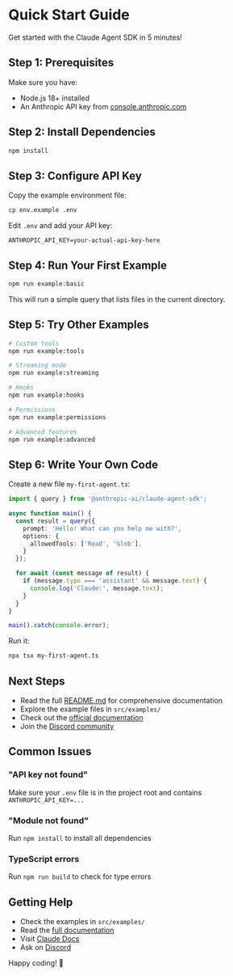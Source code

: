 # Quick Start Guide

Get started with the Claude Agent SDK in 5 minutes!

## Step 1: Prerequisites

Make sure you have:
- Node.js 18+ installed
- An Anthropic API key from [console.anthropic.com](https://console.anthropic.com)

## Step 2: Install Dependencies

```bash
npm install
```

## Step 3: Configure API Key

Copy the example environment file:
```bash
cp env.example .env
```

Edit `.env` and add your API key:
```
ANTHROPIC_API_KEY=your-actual-api-key-here
```

## Step 4: Run Your First Example

```bash
npm run example:basic
```

This will run a simple query that lists files in the current directory.

## Step 5: Try Other Examples

```bash
# Custom tools
npm run example:tools

# Streaming mode
npm run example:streaming

# Hooks
npm run example:hooks

# Permissions
npm run example:permissions

# Advanced features
npm run example:advanced
```

## Step 6: Write Your Own Code

Create a new file `my-first-agent.ts`:

```typescript
import { query } from '@anthropic-ai/claude-agent-sdk';

async function main() {
  const result = query({
    prompt: 'Hello! What can you help me with?',
    options: {
      allowedTools: ['Read', 'Glob'],
    }
  });

  for await (const message of result) {
    if (message.type === 'assistant' && message.text) {
      console.log('Claude:', message.text);
    }
  }
}

main().catch(console.error);
```

Run it:
```bash
npx tsx my-first-agent.ts
```

## Next Steps

- Read the full [README.md](./README.md) for comprehensive documentation
- Explore the example files in `src/examples/`
- Check out the [official documentation](https://docs.claude.com/en/api/agent-sdk/typescript)
- Join the [Discord community](https://discord.gg/anthropic)

## Common Issues

### "API key not found"
Make sure your `.env` file is in the project root and contains `ANTHROPIC_API_KEY=...`

### "Module not found"
Run `npm install` to install all dependencies

### TypeScript errors
Run `npm run build` to check for type errors

## Getting Help

- Check the examples in `src/examples/`
- Read the [full documentation](./README.md)
- Visit [Claude Docs](https://docs.claude.com)
- Ask on [Discord](https://discord.gg/anthropic)

Happy coding! 🚀



